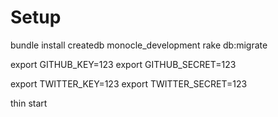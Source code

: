 # Setup

  bundle install
  createdb monocle_development
  rake db:migrate

  export GITHUB_KEY=123
  export GITHUB_SECRET=123

  export TWITTER_KEY=123
  export TWITTER_SECRET=123

  thin start